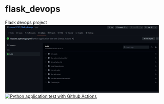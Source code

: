 # flask_devops
Flask devops project
![alt text](https://github.com/manas1230/flask_devops/blob/main/pythonapp%20yml%20pass.JPG)
[![Python application test with Github Actions](https://github.com/manas1230/flask_devops/actions/workflows/pythonapp.yml/badge.svg?branch=scaffolding)](https://github.com/manas1230/flask_devops/actions/workflows/pythonapp.yml)
